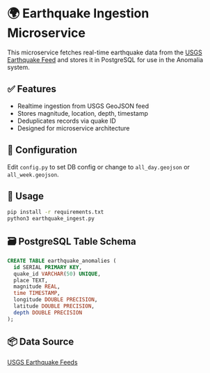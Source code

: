 # 🌍 Earthquake Ingestion Microservice

This microservice fetches real-time earthquake data from the [USGS Earthquake Feed](https://earthquake.usgs.gov/earthquakes/feed/v1.0/geojson.php) and stores it in PostgreSQL for use in the Anomalia system.

## ✅ Features
- Realtime ingestion from USGS GeoJSON feed
- Stores magnitude, location, depth, timestamp
- Deduplicates records via quake ID
- Designed for microservice architecture

## 🔧 Configuration
Edit `config.py` to set DB config or change to `all_day.geojson` or `all_week.geojson`.

## 🚀 Usage
```bash
pip install -r requirements.txt
python3 earthquake_ingest.py
```

## 🗃️ PostgreSQL Table Schema
```sql
CREATE TABLE earthquake_anomalies (
  id SERIAL PRIMARY KEY,
  quake_id VARCHAR(50) UNIQUE,
  place TEXT,
  magnitude REAL,
  time TIMESTAMP,
  longitude DOUBLE PRECISION,
  latitude DOUBLE PRECISION,
  depth DOUBLE PRECISION
);
```

## 📦 Data Source
[USGS Earthquake Feeds](https://earthquake.usgs.gov/earthquakes/feed/v1.0/geojson.php)
